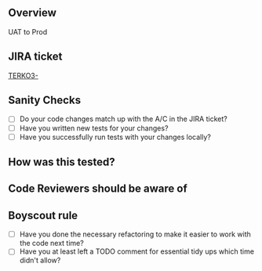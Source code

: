 ## Overview
UAT to Prod
<!--
Provide a summary of the feature you've added in this PR

If it's a UI change, add a screenshot of the component / feature

If it's a bug fix, please explain the issue, the resolution and how you made sure it won't happen again
 -->

## JIRA ticket

<!-- Reference JIRA ticket with its URL -->

[TERKO3-](https://kodinfo.hu/jira/browse/TERKO3-)

## Sanity Checks

- [ ] Do your code changes match up with the A/C in the JIRA ticket?
- [ ] Have you written new tests for your changes?
- [ ] Have you successfully run tests with your changes locally?

## How was this tested?

<!-- Describe how the code changes were tested -->

## Code Reviewers should be aware of

<!-- Add anything that will help reviewers to help you getting a constructive feedback  -->

## Boyscout rule

<!-- Leave the campground cleaner than you found it. -->

- [ ] Have you done the necessary refactoring to make it easier to work with the code next time?
- [ ] Have you at least left a TODO comment for essential tidy ups which time didn't allow?
